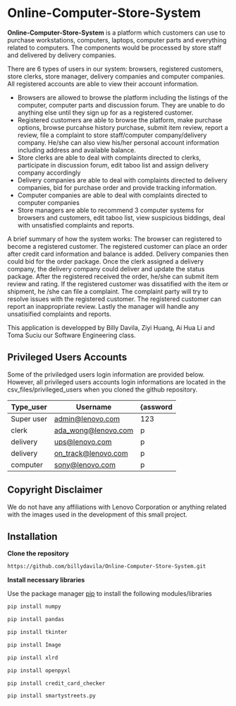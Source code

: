 # Online-Computer-Store-System

**Online-Computer-Store-System** is a platform which customers can use to purchase workstations, computers, laptops, computer parts and everything related to computers. The components would be processed by store staff and delivered by delivery companies. 

There are 6 types of users in our system: browsers, registered customers, store clerks, store manager, delivery companies and computer companies. All registered accounts are able to view their account information. 
* Browsers are allowed to browse the platform including the listings of the computer, computer parts and discussion forum. They are unable to do anything else until they sign up for as a registered customer.
* Registered customers are able to browse the platform, make purchase options, browse purcahse history purchase, submit item review, report a review, file a complaint to store staff/computer company/delivery company. He/she can also view his/her personal account information including address and available balance. 
* Store clerks are able to deal with complaints directed to clerks, participate in discussion forum, edit taboo list and assign delivery company accordingly
* Delivery companies are able to deal with complaints directed to delivery companies, bid for purchase order and provide tracking information. 
* Computer companies are able to deal with complaints directed to computer companies
* Store managers are able to recommend 3 computer systems for browsers and customers, edit taboo list, view suspicious biddings, deal with unsatisfied complaints and reports. 

A brief summary of how the system works:
The browser can registered to become a registered customer. The registered customer can place an order after credit card information and balance is added. Delivery companies then could bid for the order package. Once the clerk assigned a delivery company, the delivery company could deliver and update the status package. After the registered received the order, he/she can submit item review and rating. If the registered customer was dissatified with the item or shipment, he /she can file a complaint. The complaint party will try to resolve issues with the registered customer. The registered customer can report an inappropriate review. Lastly the manager will handle any unsatisified complaints and reports. 

This application is developped by Billy Davila, Ziyi Huang, Ai Hua Li and	Toma Suciu our Software Engineering class.

## Privileged Users Accounts
Some of the priviledged users login information are provided below. However, all privileged users accounts login informations are located in the csv_files/privileged_users when you cloned the github repository. 

| Type_user    | Username            | {assword |
| --------     | ------------------- | --------
| Super user   | admin@lenovo.com    | 123 |
| clerk        | ada_wong@lenovo.com | p |
| delivery     | ups@lenovo.com      | p |
| delivery     | on_track@lenovo.com | p |
| computer     | sony@lenovo.com     | p |

## Copyright Disclaimer
We do not have any affiliations with Lenovo Corporation or anything related with the images used in the development of this small project.

## Installation 
**Clone the repository**
```bash
https://github.com/billydavila/Online-Computer-Store-System.git
```
**Install necessary libraries**

Use the package manager [pip](https://pip.pypa.io/en/stable/) to install the following modules/libraries

```bash
pip install numpy
```

```bash
pip install pandas 
```

```bash
pip install tkinter
```

```bash
pip install Image
```

```bash
pip install xlrd
```

```bash
pip install openpyxl
```

```bash
pip install credit_card_checker
```

```bash
pip install smartystreets.py
```
